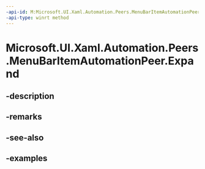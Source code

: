 ```yaml
---
-api-id: M:Microsoft.UI.Xaml.Automation.Peers.MenuBarItemAutomationPeer.Expand
-api-type: winrt method
---
```


<!-- Method syntax.
public void MenuBarItemAutomationPeer.Expand()
-->

# Microsoft.UI.Xaml.Automation.Peers.MenuBarItemAutomationPeer.Expand

## -description

## -remarks

## -see-also

## -examples

